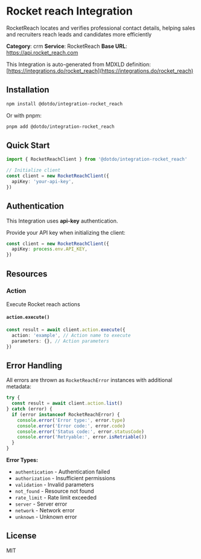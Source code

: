 # Rocket reach Integration

RocketReach locates and verifies professional contact details, helping sales and recruiters reach leads and candidates more efficiently

**Category**: crm
**Service**: RocketReach
**Base URL**: https://api.rocket_reach.com

This Integration is auto-generated from MDXLD definition: [https://integrations.do/rocket_reach](https://integrations.do/rocket_reach)

## Installation

```bash
npm install @dotdo/integration-rocket_reach
```

Or with pnpm:

```bash
pnpm add @dotdo/integration-rocket_reach
```

## Quick Start

```typescript
import { RocketReachClient } from '@dotdo/integration-rocket_reach'

// Initialize client
const client = new RocketReachClient({
  apiKey: 'your-api-key',
})
```

## Authentication

This Integration uses **api-key** authentication.

Provide your API key when initializing the client:

```typescript
const client = new RocketReachClient({
  apiKey: process.env.API_KEY,
})
```

## Resources

### Action

Execute Rocket reach actions

#### `action.execute()`

```typescript
const result = await client.action.execute({
  action: 'example', // Action name to execute
  parameters: {}, // Action parameters
})
```

## Error Handling

All errors are thrown as `RocketReachError` instances with additional metadata:

```typescript
try {
  const result = await client.action.list()
} catch (error) {
  if (error instanceof RocketReachError) {
    console.error('Error type:', error.type)
    console.error('Error code:', error.code)
    console.error('Status code:', error.statusCode)
    console.error('Retryable:', error.isRetriable())
  }
}
```

**Error Types:**

- `authentication` - Authentication failed
- `authorization` - Insufficient permissions
- `validation` - Invalid parameters
- `not_found` - Resource not found
- `rate_limit` - Rate limit exceeded
- `server` - Server error
- `network` - Network error
- `unknown` - Unknown error

## License

MIT
